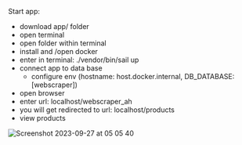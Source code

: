 
Start app:
- download app/ folder
- open terminal
- open folder within terminal
- install and /open docker
- enter in terminal: ./vendor/bin/sail up
- connect app to data base
    - configure env (hostname: host.docker.internal, DB_DATABASE: [webscraper])
- open browser
- enter url: localhost/webscraper_ah
- you will get redirected to url: localhost/products
- view products
  
![Screenshot 2023-09-27 at 05 05 40](https://github.com/Ted-bot/webscraper/assets/14259953/226ca98f-cd17-4713-b966-9f2429b2d717)
